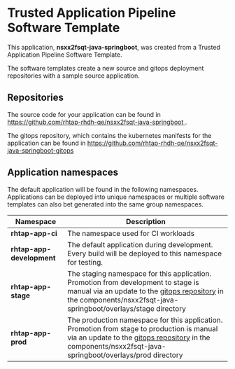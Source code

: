 # Trusted Application Pipeline Software Template

This application, **nsxx2fsqt-java-springboot**, was created from a Trusted Application Pipeline Software Template.

The software templates create a new source and gitops deployment repositories with a sample source application. 

## Repositories

The source code for your application can be found in [https://github.com/rhtap-rhdh-qe/nsxx2fsqt-java-springboot ](https://github.com/rhtap-rhdh-qe/nsxx2fsqt-java-springboot ).
 
The gitops repository, which contains the kubernetes manifests for the application can be found in 
[https://github.com/rhtap-rhdh-qe/nsxx2fsqt-java-springboot-gitops ](https://github.com/rhtap-rhdh-qe/nsxx2fsqt-java-springboot-gitops ) 

## Application namespaces 

The default application will be found in the following namespaces. Applications can be deployed into unique namespaces or multiple software templates can also bet generated into the same group namespaces.  

|  Namespace   |  Description   |  
| -------- | -------- |
| **rhtap-app-ci** | The namespace used for CI workloads |
| **rhtap-app-development** | The default application during development. Every build will be deployed to this namespace for testing. |
| **rhtap-app-stage** | The staging namespace for this application. Promotion from development to stage is manual via an update to the [gitops repository](https://github.com/rhtap-rhdh-qe/nsxx2fsqt-java-springboot-gitops ) in the components/nsxx2fsqt-java-springboot/overlays/stage directory |
| **rhtap-app-prod** | The production namespace for this application. Promotion from stage to production is manual via an update to the [gitops repository](https://github.com/rhtap-rhdh-qe/nsxx2fsqt-java-springboot-gitops ) in the components/nsxx2fsqt-java-springboot/overlays/prod directory |
